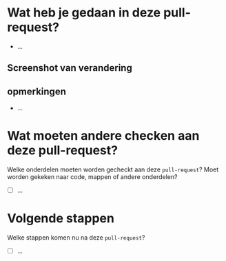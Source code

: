 # Wat heb je gedaan in deze pull-request?
* ...

## Screenshot van verandering

## opmerkingen
* ...

# Wat moeten andere checken aan deze pull-request?
Welke onderdelen moeten worden gecheckt aan deze `pull-request`? Moet worden gekeken naar code, mappen of andere onderdelen?
* [ ] ...

# Volgende stappen
Welke stappen komen nu na deze `pull-request`?
* [ ] ...

